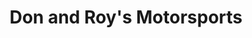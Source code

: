 ---
title: "Don and Roy's Motorsports"
url: /brookfield/don-and-roys-motorsports/
shop: Autohaus
---